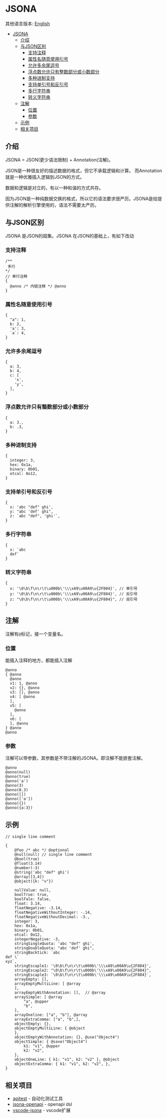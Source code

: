 # JSONA

其他语言版本: [English](./README.md)


- [JSONA](#jsona)
  - [介绍](#介绍)
  - [与JSON区别](#与json区别)
    - [支持注释](#支持注释)
    - [属性名随意使用引号](#属性名随意使用引号)
    - [允许多余尾逗号](#允许多余尾逗号)
    - [浮点数允许只有整数部分或小数部分](#浮点数允许只有整数部分或小数部分)
    - [多种进制支持](#多种进制支持)
    - [支持单引号和反引号](#支持单引号和反引号)
    - [多行字符串](#多行字符串)
    - [转义字符串](#转义字符串)
  - [注解](#注解)
    - [位置](#位置)
    - [参数](#参数)
  - [示例](#示例)
  - [相关项目](#相关项目)

## 介绍

JSONA = JSON(更少语法限制) + Annotation(注解)。

JSON是一种很友好的描述数据的格式，但它不承载逻辑和计算。 而Annotation就是一种优雅插入逻辑到JSON的方式。

数据和逻辑是对立的，有以一种和谐的方式共存。

因为JSON是一种纯数据交换的格式，所以它的语法要求很严厉。JSONA是给提供注解的解析引擎使用的，语法不需要太严厉。


## 与JSON区别

JSONA 是JSON的超集。JSONA 在JSON的基础上，有如下改动

### 支持注释

```
/**
 多行
*/
// 单行注释
{
  @anno /* 内链注释 */ @anno
}
```

### 属性名随意使用引号

```
{
  "a": 1,
  b: 2,
  'a': 3,
  `a`: 4,
}
```

### 允许多余尾逗号

```
{
  a: 3,
  b: 4,
  c: [
    'x',
    'y',
  ],
}
```

### 浮点数允许只有整数部分或小数部分

```
{
  a: 3.,
  b: .3,
}
```

### 多种进制支持

```
{
  integer: 3,
  hex: 0x1a,
  binary: 0b01,
  otcal: 0o12,
}
```

### 支持单引号和反引号

```
{
  x: 'abc "def" ghi',
  y: "abc 'def' ghi",
  z: `abc "def", 'ghi'`,
}
```


### 多行字符串

```
{
  x: `abc
  def`
}
```

### 转义字符串

```
{
  x: '\0\b\f\n\r\t\u000b\'\\\xA9\u00A9\u{2F804}', // 单引号
  y: '\0\b\f\n\r\t\u000b\'\\\xA9\u00A9\u{2F804}', // 反引号
  z: "\0\b\f\n\r\t\u000b\'\\\xA9\u00A9\u{2F804}", // 双引号
}
```


## 注解

注解有`@`标记，接一个变量名。

### 位置

能插入注释的地方，都能插入注解

```
@anno
{ @anno 
  @anno
  v1: 1, @anno
  v2: {}, @anno
  v3: [], @anno
  v4: [ @anno
  ],
  v5: [
    @anno
  ],
  v6: [
  ], @anno
} @anno
@anno
```

### 参数

注解可以带参数，其参数是不带注解的JSONA。即注解不能嵌套注解。

```
@anno
@anno(null)
@anno(true)
@anno('a')
@anno(3)
@anno(0.3)
@anno([])
@anno(['a'])
@anno({})
@anno({a:3})
```

## 示例

```
// single line comment

{
    @foo /* abc */ @optional
    @null(null) // single line comment
    @bool(true)
    @float(3.14)
    @number(-3)
    @string('abc "def" ghi')
    @array([3,4])
    @object({k: "v"})

    nullValue: null,
    boolTrue: true,
    boolFale: false,
    float: 3.14,
    floatNegative: -3.14,
    floatNegativeWithoutInteger: -.14,
    floatNegativeWithoutDecimal: -3.,
    integer: 3,
    hex: 0x1a,
    binary: 0b01,
    otcal: 0o12,
    integerNegative: -3,
    stringSingleQuota: 'abc "def" ghi',
    stringDoubleQuota: "abc 'def' ghi",
    stringBacktick: `abc
def \`
xyz`,
    stringEscaple1: '\0\b\f\n\r\t\u000b\'\\\xA9\u00A9\u{2F804}',
    stringEscaple2: "\0\b\f\n\r\t\u000b\'\\\xA9\u00A9\u{2F804}",
    stringEscaple3: `\0\b\f\n\r\t\u000b\'\\\xA9\u00A9\u{2F804}`,
    arrayEmpty: [], 
    arrayEmptyMultiLine: [ @array
    ],
    arrayEmptyWithAnnotation: [],  // @array
    arraySimple: [ @array
        "a", @upper
        "b",
    ],
    arrayOneline: ["a", "b"], @array
    arrayExtraComma: ["a", "b",],
    objectEmpty: {},
    objectEmptyMultiLine: { @object
    },
    objectEmptyWithAnnotation: {}, @use("Object4")
    objectSimple: { @save("Object4")
        k1: "v1", @upper
        k2: "v2",
    },
    objectOneLine: { k1: "v1", k2: "v2" }, @object
    objectExtraComma: { k1: "v1", k2: "v2", },
}

```

## 相关项目

- [apitest](https://github.com/sigoden/apitest.git) - 自动化测试工具
- [jsona-openapi](https://github.com/sigoden/jsona-openapi) - openapi dsl
- [vscode-jsona](https://marketplace.visualstudio.com/items?itemName=sigoden.vscode-jsona) - vscode扩展